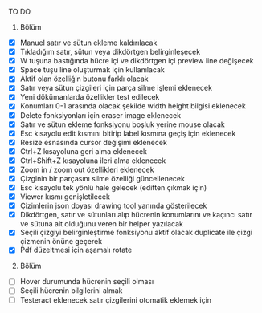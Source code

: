TO DO 
1. Bölüm
- [x] Manuel satır ve sütun ekleme kaldırılacak
- [x] Tıkladığım satır, sütun veya dikdörtgen belirginleşecek
- [x] W tuşuna bastığında hücre içi ve dikdörtgen içi preview line değişecek
- [x] Space tuşu line oluşturmak için kullanılacak
- [x] Aktif olan özelliğin butonu farklı olacak
- [x] Satır veya sütun çizgileri için parça silme işlemi eklenecek
- [x] Yeni dökümanlarda özellikler test edilecek
- [x] Konumları 0-1 arasında olacak şekilde width height bilgisi eklenecek
- [x] Delete fonksiyonları için eraser image eklenecek
- [x] Satır ve sütun ekleme fonksiyonu boşluk yerine mouse olacak
- [x] Esc kısayolu edit kısmını bitirip label kısmına geçiş için eklenecek
- [x] Resize esnasında cursor değişimi eklenecek
- [x] Ctrl+Z kısayoluna geri alma eklenecek 
- [x] Ctrl+Shift+Z kısayoluna ileri alma eklenecek 
- [x] Zoom in / zoom out özellikleri eklenecek
- [x] Çizginin bir parçasını silme özelliği güncellenecek
- [x] Esc kısayolu tek yönlü hale gelecek (editten çıkmak için)
- [x] Viewer kısmı genişletilecek
- [x] Çizimlerin json doyası drawing tool yanında gösterilecek
- [x] Dikdörtgen, satır ve sütunları alıp hücrenin konumlarını ve kaçıncı satır ve sütuna ait olduğunu veren bir helper yazılacak
- [x] Seçili çizgiyi belirginleştirme fonksiyonu aktif olacak duplicate ile çizgi çizmenin önüne geçerek
- [x] Pdf düzeltmesi için aşamalı rotate
2.  Bölüm
- [ ] Hover durumunda hücrenin seçili olması
- [ ] Seçili hücrenin bilgilerini almak 
- [ ] Testeract eklenecek satır çizgilerini otomatik eklemek için
